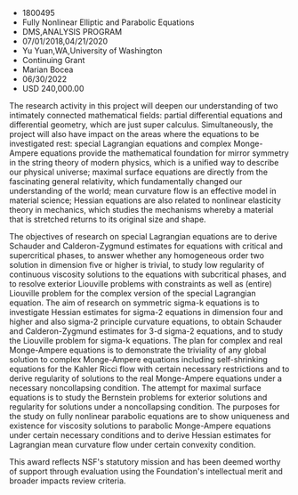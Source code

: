 
* 1800495
* Fully Nonlinear Elliptic and Parabolic Equations
* DMS,ANALYSIS PROGRAM
* 07/01/2018,04/21/2020
* Yu Yuan,WA,University of Washington
* Continuing Grant
* Marian Bocea
* 06/30/2022
* USD 240,000.00

The research activity in this project will deepen our understanding of two
intimately connected mathematical fields: partial differential equations and
differential geometry, which are just super calculus. Simultaneously, the
project will also have impact on the areas where the equations to be
investigated rest: special Lagrangian equations and complex Monge-Ampere
equations provide the mathematical foundation for mirror symmetry in the string
theory of modern physics, which is a unified way to describe our physical
universe; maximal surface equations are directly from the fascinating general
relativity, which fundamentally changed our understanding of the world; mean
curvature flow is an effective model in material science; Hessian equations are
also related to nonlinear elasticity theory in mechanics, which studies the
mechanisms whereby a material that is stretched returns to its original size and
shape.

The objectives of research on special Lagrangian equations are to derive
Schauder and Calderon-Zygmund estimates for equations with critical and
supercritical phases, to answer whether any homogeneous order two solution in
dimension five or higher is trivial, to study low regularity of continuous
viscosity solutions to the equations with subcritical phases, and to resolve
exterior Liouville problems with constraints as well as (entire) Liouville
problem for the complex version of the special Lagrangian equation. The aim of
research on symmetric sigma-k equations is to investigate Hessian estimates for
sigma-2 equations in dimension four and higher and also sigma-2 principle
curvature equations, to obtain Schauder and Calderon-Zygmund estimates for 3-d
sigma-2 equations, and to study the Liouville problem for sigma-k equations. The
plan for complex and real Monge-Ampere equations is to demonstrate the
triviality of any global solution to complex Monge-Ampere equations including
self-shrinking equations for the Kahler Ricci flow with certain necessary
restrictions and to derive regularity of solutions to the real Monge-Ampere
equations under a necessary noncollapsing condition. The attempt for maximal
surface equations is to study the Bernstein problems for exterior solutions and
regularity for solutions under a noncollapsing condition. The purposes for the
study on fully nonlinear parabolic equations are to show uniqueness and
existence for viscosity solutions to parabolic Monge-Ampere equations under
certain necessary conditions and to derive Hessian estimates for Lagrangian mean
curvature flow under certain convexity condition.

This award reflects NSF's statutory mission and has been deemed worthy of
support through evaluation using the Foundation's intellectual merit and broader
impacts review criteria.
